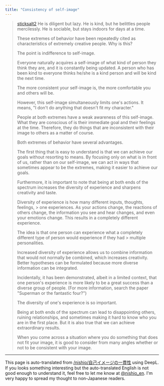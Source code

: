 ```yaml
---
title: "Consistency of self-image"
---
```


> [sticksalt2](https://x.com/sticksalt2/status/1805085805452591508) He is diligent but lazy. He is kind, but he belittles people mercilessly. He is sociable, but stays indoors for days at a time.
>
>  These extremes of behavior have been repeatedly cited as characteristics of extremely creative people. Why is this?
>
>  The point is indifference to self-image.
>
>  Everyone naturally acquires a self-image of what kind of person they think they are, and it is constantly being updated. A person who has been kind to everyone thinks he/she is a kind person and will be kind the next time.
>
>  The more consistent your self-image is, the more comfortable you and others will be.
>
>  However, this self-image simultaneously limits one's actions. It means, "I don't do anything that doesn't fit my character."
>
>  People at both extremes have a weak awareness of this self-image. What they are conscious of is their immediate goal and their feelings at the time. Therefore, they do things that are inconsistent with their image to others as a matter of course.
>
>  Both extremes of behavior have several advantages.
>
>  The first thing that is easy to understand is that we can achieve our goals without resorting to means. By focusing only on what is in front of us, rather than on our self-image, we can act in ways that sometimes appear to be the extremes, making it easier to achieve our goals.
>
>  Furthermore, it is important to note that being at both ends of the spectrum increases the diversity of experience and sharpens creativity and taste.
>
>  Diversity of experience is how many different inputs, thoughts, feelings, > one experiences. As your actions change, the reactions of others change, the information you see and hear changes, and even your emotions change. This results in a completely different experience.
>
>  The idea is that one person can experience what a completely different type of person would experience if they had > multiple personalities.
>
>  Increased diversity of experience allows us to combine information that would not normally be combined, which increases creativity. Better hypotheses can be formulated because more diverse information can be integrated.
>
>  Incidentally, it has been demonstrated, albeit in a limited context, that one person's experience is more likely to be a great success than a diverse group of people. (For more information, search the paper "Superman or the fantastic four?")
>
>  The diversity of one's experience is so important.
>
>  Being at both ends of the spectrum can lead to disappointing others, ruining relationships, and sometimes making it hard to know who you are in the first place. But it is also true that we can achieve extraordinary results.
>
>  When you come across a situation where you do something that does not fit your image, it is good to consider from many angles whether or not to be consistent with your image.


---
This page is auto-translated from [/nishio/自己イメージの一貫性](https://scrapbox.io/nishio/自己イメージの一貫性) using DeepL. If you looks something interesting but the auto-translated English is not good enough to understand it, feel free to let me know at [@nishio_en](https://twitter.com/nishio_en). I'm very happy to spread my thought to non-Japanese readers.